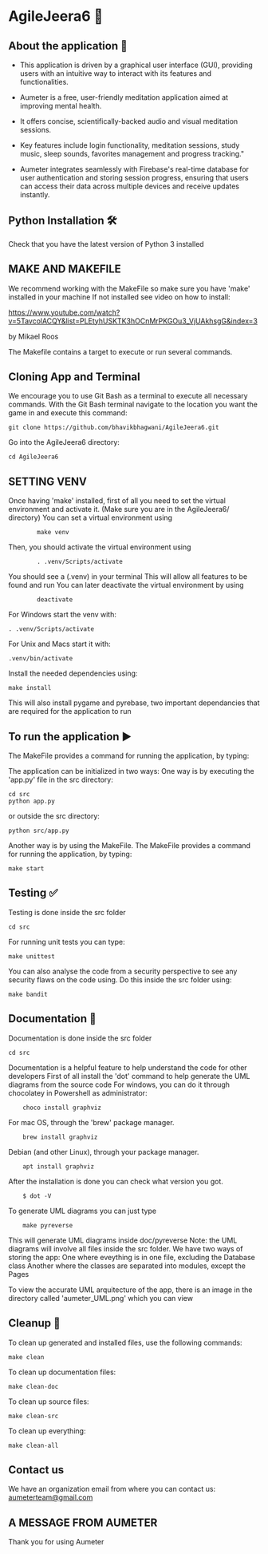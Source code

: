 # AgileJeera6 🚀

## About the application 📱
- This application is driven by a graphical user interface (GUI), providing users with an intuitive way to interact with its features and functionalities.

- Aumeter is a free, user-friendly meditation application aimed at improving mental health.

- It offers concise, scientifically-backed audio and visual meditation sessions.

- Key features include login functionality, meditation sessions, study music,  sleep sounds, favorites management and progress tracking."

- Aumeter integrates seamlessly with Firebase's real-time database for user authentication and storing session progress, ensuring that users can access their data across multiple devices and receive updates instantly.

## Python Installation 🛠️
Check that you have the latest version of Python 3 installed

## MAKE AND MAKEFILE

We recommend working with the MakeFile so make sure you have 'make' installed in your machine
If not installed see video on how to install:

https://www.youtube.com/watch?v=5TavcolACQY&list=PLEtyhUSKTK3hOCnMrPKGOu3_VjUAkhsgG&index=3

by Mikael Roos

The Makefile contains a target to execute or run several commands.

## Cloning App and Terminal

We encourage you to use Git Bash as a terminal to execute all necessary commands. 
With the Git Bash terminal navigate to the location you want the game in and execute this command:

    git clone https://github.com/bhavikbhagwani/AgileJeera6.git



Go into the AgileJeera6 directory:

    cd AgileJeera6 

## SETTING VENV

Once having 'make' installed, first of all you need to set the virtual environment and activate it. 
(Make sure you are in the AgileJeera6/ directory)
You can set a virtual environment using 

            make venv

Then, you should activate the virtual environment using

            . .venv/Scripts/activate

You should see a (.venv) in your terminal
This will allow all features to be found and run
You can later deactivate the virtual environment by using

            deactivate

For Windows start the venv with:

    . .venv/Scripts/activate

For Unix and Macs start it with:

    .venv/bin/activate

Install the needed dependencies using: 

    make install

This will also install pygame and pyrebase, two important
dependancies that are required for the application to run


## To run the application ▶️
The MakeFile provides a command for running the application, by typing:

The application can be initialized in two ways:
One way is by executing the 'app.py' file in the src directory:

    cd src
    python app.py

or outside the src directory:

    python src/app.py

Another way is by using the MakeFile. The MakeFile provides a
command for running the application, by typing:

    make start

## Testing ✅
Testing is done inside the src folder

    cd src

For running unit tests you can type:

    make unittest

You can also analyse the code from a security perspective to see
any security flaws on the code using. Do this inside the src folder using:

    make bandit

## Documentation 📄
Documentation is done inside the src folder

    cd src
    
Documentation is a helpful feature to help understand the code for other developers
First of all install the 'dot' command  to help generate the UML diagrams from the source code
For windows, you can do it through chocolatey in Powershell as administrator:

        choco install graphviz

For mac OS, through the 'brew' package manager.

        brew install graphviz

Debian (and other Linux), through your package manager.

        apt install graphviz

After the installation is done you can check what version you got.

        $ dot -V

To generate UML diagrams you can just type

        make pyreverse

This will generate UML diagrams inside doc/pyreverse
Note: the UML diagrams will involve all files inside the src folder.
We have two ways of storing the app:
One where eveything is in one file, excluding the Database class
Another where the classes are separated into modules, except the Pages

To view the accurate UML arquitecture of the app, there is an image in
the directory called 'aumeter_UML.png' which you can view

## Cleanup 🧹

To clean up generated and installed files, use the following commands:

    make clean

To clean up documentation files:

    make clean-doc

To clean up source files:

    make clean-src

To clean up everything:

    make clean-all

## Contact us
We have an organization email from where you can contact us:
        aumeterteam@gmail.com

## A MESSAGE FROM AUMETER
Thank you for using Aumeter